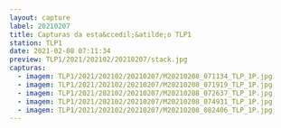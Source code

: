 ```yaml
---
layout: capture
label: 20210207
title: Capturas da esta&ccedil;&atilde;o TLP1
station: TLP1
date: 2021-02-08 07:11:34
preview: TLP1/2021/202102/20210207/stack.jpg
capturas:
  - imagem: TLP1/2021/202102/20210207/M20210208_071134_TLP_1P.jpg
  - imagem: TLP1/2021/202102/20210207/M20210208_071919_TLP_1P.jpg
  - imagem: TLP1/2021/202102/20210207/M20210208_072637_TLP_1P.jpg
  - imagem: TLP1/2021/202102/20210207/M20210208_074931_TLP_1P.jpg
  - imagem: TLP1/2021/202102/20210207/M20210208_082406_TLP_1P.jpg
---
```

